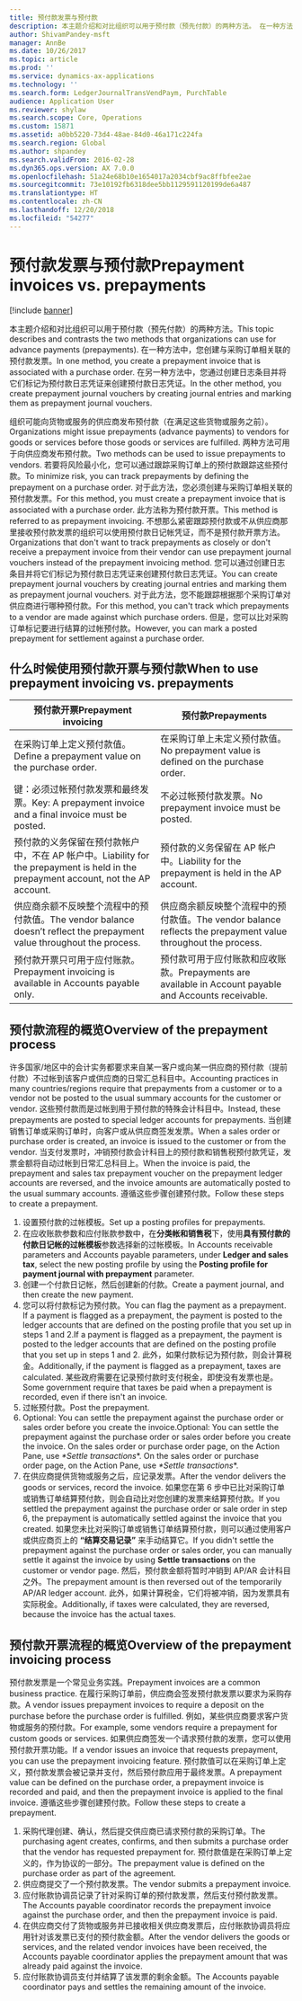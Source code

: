 ```yaml
---
title: 预付款发票与预付款
description: 本主题介绍和对比组织可以用于预付款（预先付款）的两种方法。 在一种方法中，您创建与采购订单相关联的预付款发票。 在另一种方法中，您通过创建日志条目并将它们标记为预付款日志凭证来创建预付款日志凭证。
author: ShivamPandey-msft
manager: AnnBe
ms.date: 10/26/2017
ms.topic: article
ms.prod: ''
ms.service: dynamics-ax-applications
ms.technology: ''
ms.search.form: LedgerJournalTransVendPaym, PurchTable
audience: Application User
ms.reviewer: shylaw
ms.search.scope: Core, Operations
ms.custom: 15871
ms.assetid: a0bb5220-73d4-48ae-84d0-46a171c224fa
ms.search.region: Global
ms.author: shpandey
ms.search.validFrom: 2016-02-28
ms.dyn365.ops.version: AX 7.0.0
ms.openlocfilehash: 51a24e68b10e1654017a2034cbf9ac8ffbfee2ae
ms.sourcegitcommit: 73e10192fb6318dee5bb1129591120199de6a487
ms.translationtype: HT
ms.contentlocale: zh-CN
ms.lasthandoff: 12/20/2018
ms.locfileid: "54277"
---
```

# <a name="prepayment-invoices-vs-prepayments"></a><span data-ttu-id="ab33a-105">预付款发票与预付款</span><span class="sxs-lookup"><span data-stu-id="ab33a-105">Prepayment invoices vs. prepayments</span></span>

[!include [banner](../includes/banner.md)]

<span data-ttu-id="ab33a-106">本主题介绍和对比组织可以用于预付款（预先付款）的两种方法。</span><span class="sxs-lookup"><span data-stu-id="ab33a-106">This topic describes and contrasts the two methods that organizations can use for advance payments (prepayments).</span></span> <span data-ttu-id="ab33a-107">在一种方法中，您创建与采购订单相关联的预付款发票。</span><span class="sxs-lookup"><span data-stu-id="ab33a-107">In one method, you create a prepayment invoice that is associated with a purchase order.</span></span> <span data-ttu-id="ab33a-108">在另一种方法中，您通过创建日志条目并将它们标记为预付款日志凭证来创建预付款日志凭证。</span><span class="sxs-lookup"><span data-stu-id="ab33a-108">In the other method, you create prepayment journal vouchers by creating journal entries and marking them as prepayment journal vouchers.</span></span>

<span data-ttu-id="ab33a-109">组织可能向货物或服务的供应商发布预付款（在满足这些货物或服务之前）。</span><span class="sxs-lookup"><span data-stu-id="ab33a-109">Organizations might issue prepayments (advance payments) to vendors for goods or services before those goods or services are fulfilled.</span></span> <span data-ttu-id="ab33a-110">两种方法可用于向供应商发布预付款。</span><span class="sxs-lookup"><span data-stu-id="ab33a-110">Two methods can be used to issue prepayments to vendors.</span></span> <span data-ttu-id="ab33a-111">若要将风险最小化，您可以通过跟踪采购订单上的预付款跟踪这些预付款。</span><span class="sxs-lookup"><span data-stu-id="ab33a-111">To minimize risk, you can track prepayments by defining the prepayment on a purchase order.</span></span> <span data-ttu-id="ab33a-112">对于此方法，您必须创建与采购订单相关联的预付款发票。</span><span class="sxs-lookup"><span data-stu-id="ab33a-112">For this method, you must create a prepayment invoice that is associated with a purchase order.</span></span> <span data-ttu-id="ab33a-113">此方法称为预付款开票。</span><span class="sxs-lookup"><span data-stu-id="ab33a-113">This method is referred to as prepayment invoicing.</span></span> <span data-ttu-id="ab33a-114">不想那么紧密跟踪预付款或不从供应商那里接收预付款发票的组织可以使用预付款日记帐凭证，而不是预付款开票方法。</span><span class="sxs-lookup"><span data-stu-id="ab33a-114">Organizations that don't want to track prepayments as closely or don't receive a prepayment invoice from their vendor can use prepayment journal vouchers instead of the prepayment invoicing method.</span></span> <span data-ttu-id="ab33a-115">您可以通过创建日志条目并将它们标记为预付款日志凭证来创建预付款日志凭证。</span><span class="sxs-lookup"><span data-stu-id="ab33a-115">You can create prepayment journal vouchers by creating journal entries and marking them as prepayment journal vouchers.</span></span> <span data-ttu-id="ab33a-116">对于此方法，您不能跟踪根据那个采购订单对供应商进行哪种预付款。</span><span class="sxs-lookup"><span data-stu-id="ab33a-116">For this method, you can't track which prepayments to a vendor are made against which purchase orders.</span></span> <span data-ttu-id="ab33a-117">但是，您可以比对采购订单标记要进行结算的过帐预付款。</span><span class="sxs-lookup"><span data-stu-id="ab33a-117">However, you can mark a posted prepayment for settlement against a purchase order.</span></span>

## <a name="when-to-use-prepayment-invoicing-vs-prepayments"></a><span data-ttu-id="ab33a-118">什么时候使用预付款开票与预付款</span><span class="sxs-lookup"><span data-stu-id="ab33a-118">When to use prepayment invoicing vs. prepayments</span></span>

| <span data-ttu-id="ab33a-119">预付款开票</span><span class="sxs-lookup"><span data-stu-id="ab33a-119">Prepayment invoicing</span></span>                                                                | <span data-ttu-id="ab33a-120">预付款</span><span class="sxs-lookup"><span data-stu-id="ab33a-120">Prepayments</span></span>                                                              |
|-------------------------------------------------------------------------------------|--------------------------------------------------------------------------|
| <span data-ttu-id="ab33a-121">在采购订单上定义预付款值。</span><span class="sxs-lookup"><span data-stu-id="ab33a-121">Define a prepayment value on the purchase order.</span></span>                                    | <span data-ttu-id="ab33a-122">在采购订单上未定义预付款值。</span><span class="sxs-lookup"><span data-stu-id="ab33a-122">No prepayment value is defined on the purchase order.</span></span>                    |
| <span data-ttu-id="ab33a-123">键：必须过帐预付款发票和最终发票。</span><span class="sxs-lookup"><span data-stu-id="ab33a-123">Key: A prepayment invoice and a final invoice must be posted.</span></span>                       | <span data-ttu-id="ab33a-124">不必过帐预付款发票。</span><span class="sxs-lookup"><span data-stu-id="ab33a-124">No prepayment invoice must be posted.</span></span>                                    |
| <span data-ttu-id="ab33a-125">预付款的义务保留在预付款帐户中，不在 AP 帐户中。</span><span class="sxs-lookup"><span data-stu-id="ab33a-125">Liability for the prepayment is held in the prepayment account, not the AP account.</span></span> | <span data-ttu-id="ab33a-126">预付款的义务保留在 AP 帐户中。</span><span class="sxs-lookup"><span data-stu-id="ab33a-126">Liability for the prepayment is held in the AP account.</span></span>                  |
| <span data-ttu-id="ab33a-127">供应商余额不反映整个流程中的预付款值。</span><span class="sxs-lookup"><span data-stu-id="ab33a-127">The vendor balance doesn’t reflect the prepayment value throughout the process.</span></span>     | <span data-ttu-id="ab33a-128">供应商余额反映整个流程中的预付款值。</span><span class="sxs-lookup"><span data-stu-id="ab33a-128">The vendor balance reflects the prepayment value throughout the process.</span></span> |
| <span data-ttu-id="ab33a-129">预付款开票只可用于应付账款。</span><span class="sxs-lookup"><span data-stu-id="ab33a-129">Prepayment invoicing is available in Accounts payable only.</span></span>                         | <span data-ttu-id="ab33a-130">预付款可用于应付账款和应收账款。</span><span class="sxs-lookup"><span data-stu-id="ab33a-130">Prepayments are available in Account payable and Accounts receivable.</span></span>    |

## <a name="overview-of-the-prepayment-process"></a><span data-ttu-id="ab33a-131">预付款流程的概览</span><span class="sxs-lookup"><span data-stu-id="ab33a-131">Overview of the prepayment process</span></span>
<span data-ttu-id="ab33a-132">许多国家/地区中的会计实务都要求来自某一客户或向某一供应商的预付款（提前付款）不过帐到该客户或供应商的日常汇总科目中。</span><span class="sxs-lookup"><span data-stu-id="ab33a-132">Accounting practices in many countries/regions require that prepayments from a customer or to a vendor not be posted to the usual summary accounts for the customer or vendor.</span></span> <span data-ttu-id="ab33a-133">这些预付款而是过帐到用于预付款的特殊会计科目中。</span><span class="sxs-lookup"><span data-stu-id="ab33a-133">Instead, these prepayments are posted to special ledger accounts for prepayments.</span></span> <span data-ttu-id="ab33a-134">当创建销售订单或采购订单时，向客户或从供应商签发发票。</span><span class="sxs-lookup"><span data-stu-id="ab33a-134">When a sales order or purchase order is created, an invoice is issued to the customer or from the vendor.</span></span> <span data-ttu-id="ab33a-135">当支付发票时，冲销预付款会计科目上的预付款和销售税预付款凭证，发票金额将自动过帐到日常汇总科目上。</span><span class="sxs-lookup"><span data-stu-id="ab33a-135">When the invoice is paid, the prepayment and sales tax prepayment voucher on the prepayment ledger accounts are reversed, and the invoice amounts are automatically posted to the usual summary accounts.</span></span> <span data-ttu-id="ab33a-136">遵循这些步骤创建预付款。</span><span class="sxs-lookup"><span data-stu-id="ab33a-136">Follow these steps to create a prepayment.</span></span>

1.  <span data-ttu-id="ab33a-137">设置预付款的过帐模板。</span><span class="sxs-lookup"><span data-stu-id="ab33a-137">Set up a posting profiles for prepayments.</span></span>
2.  <span data-ttu-id="ab33a-138">在应收账款参数和应付账款参数中，在**分类帐和销售税**下，使用**具有预付款的付款日记帐的过帐模板**参数选择新的过帐模板。</span><span class="sxs-lookup"><span data-stu-id="ab33a-138">In Accounts receivable parameters and Accounts payable parameters, under **Ledger and sales tax**, select the new posting profile by using the **Posting profile for payment journal with prepayment** parameter.</span></span>
3.  <span data-ttu-id="ab33a-139">创建一个付款日记帐，然后创建新的付款。</span><span class="sxs-lookup"><span data-stu-id="ab33a-139">Create a payment journal, and then create the new payment.</span></span>
4.  <span data-ttu-id="ab33a-140">您可以将付款标记为预付款。</span><span class="sxs-lookup"><span data-stu-id="ab33a-140">You can flag the payment as a prepayment.</span></span> <span data-ttu-id="ab33a-141">If a payment is flagged as a prepayment, the payment is posted to the ledger accounts that are defined on the posting profile that you set up in steps 1 and 2.</span><span class="sxs-lookup"><span data-stu-id="ab33a-141">If a payment is flagged as a prepayment, the payment is posted to the ledger accounts that are defined on the posting profile that you set up in steps 1 and 2.</span></span> <span data-ttu-id="ab33a-142">此外，如果付款标记为预付款，则会计算税金。</span><span class="sxs-lookup"><span data-stu-id="ab33a-142">Additionally, if the payment is flagged as a prepayment, taxes are calculated.</span></span> <span data-ttu-id="ab33a-143">某些政府需要在记录预付款时支付税金，即使没有发票也是。</span><span class="sxs-lookup"><span data-stu-id="ab33a-143">Some government require that taxes be paid when a prepayment is recorded, even if there isn't an invoice.</span></span>
5.  <span data-ttu-id="ab33a-144">过帐预付款。</span><span class="sxs-lookup"><span data-stu-id="ab33a-144">Post the prepayment.</span></span>
6.  <span data-ttu-id="ab33a-145">Optional: You can settle the prepayment against the purchase order or sales order before you create the invoice.</span><span class="sxs-lookup"><span data-stu-id="ab33a-145">Optional: You can settle the prepayment against the purchase order or sales order before you create the invoice.</span></span><span data-ttu-id="ab33a-146"> On the sales order or purchase order page, on the Action Pane, use *\*Settle transactions*\*.</span><span class="sxs-lookup"><span data-stu-id="ab33a-146"> On the sales order or purchase order page, on the Action Pane, use *\*Settle transactions*\*.</span></span>
7.  <span data-ttu-id="ab33a-147">在供应商提供货物或服务之后，应记录发票。</span><span class="sxs-lookup"><span data-stu-id="ab33a-147">After the vendor delivers the goods or services, record the invoice.</span></span> <span data-ttu-id="ab33a-148">如果您在第 6 步中已比对采购订单或销售订单结算预付款，则会自动比对您创建的发票来结算预付款。</span><span class="sxs-lookup"><span data-stu-id="ab33a-148">If you settled the prepayment against the purchase order or sale order in step 6, the prepayment is automatically settled against the invoice that you created.</span></span> <span data-ttu-id="ab33a-149">如果您未比对采购订单或销售订单结算预付款，则可以通过使用客户或供应商页上的 **“结算交易记录”** 来手动结算它。</span><span class="sxs-lookup"><span data-stu-id="ab33a-149">If you didn't settle the prepayment against the purchase order or sales order, you can manually settle it against the invoice by using **Settle transactions** on the customer or vendor page.</span></span> <span data-ttu-id="ab33a-150">然后，预付款金额将暂时冲销到 AP/AR 会计科目之外。</span><span class="sxs-lookup"><span data-stu-id="ab33a-150">The prepayment amount is then reversed out of the temporarily AP/AR ledger account.</span></span> <span data-ttu-id="ab33a-151">此外，如果计算税金，它们将被冲销，因为发票具有实际税金。</span><span class="sxs-lookup"><span data-stu-id="ab33a-151">Additionally, if taxes were calculated, they are reversed, because the invoice has the actual taxes.</span></span>

## <a name="overview-of-the-prepayment-invoicing-process"></a><span data-ttu-id="ab33a-152">预付款开票流程的概览</span><span class="sxs-lookup"><span data-stu-id="ab33a-152">Overview of the prepayment invoicing process</span></span>
<span data-ttu-id="ab33a-153">预付款发票是一个常见业务实践。</span><span class="sxs-lookup"><span data-stu-id="ab33a-153">Prepayment invoices are a common business practice.</span></span> <span data-ttu-id="ab33a-154">在履行采购订单前，供应商会签发预付款发票以要求为采购存款。</span><span class="sxs-lookup"><span data-stu-id="ab33a-154">A vendor issues prepayment invoices to require a deposit on the purchase before the purchase order is fulfilled.</span></span> <span data-ttu-id="ab33a-155">例如，某些供应商要求客户货物或服务的预付款。</span><span class="sxs-lookup"><span data-stu-id="ab33a-155">For example, some vendors require a prepayment for custom goods or services.</span></span> <span data-ttu-id="ab33a-156">如果供应商签发一个请求预付款的发票，您可以使用预付款开票功能。</span><span class="sxs-lookup"><span data-stu-id="ab33a-156">If a vendor issues an invoice that requests prepayment, you can use the prepayment invoicing feature.</span></span> <span data-ttu-id="ab33a-157">预付款值可以在采购订单上定义，预付款发票会被记录并支付，然后预付款应用于最终发票。</span><span class="sxs-lookup"><span data-stu-id="ab33a-157">A prepayment value can be defined on the purchase order, a prepayment invoice is recorded and paid, and then the prepayment invoice is applied to the final invoice.</span></span> <span data-ttu-id="ab33a-158">遵循这些步骤创建预付款。</span><span class="sxs-lookup"><span data-stu-id="ab33a-158">Follow these steps to create a prepayment.</span></span>

1.  <span data-ttu-id="ab33a-159">采购代理创建、确认，然后提交供应商已请求预付款的采购订单。</span><span class="sxs-lookup"><span data-stu-id="ab33a-159">The purchasing agent creates, confirms, and then submits a purchase order that the vendor has requested prepayment for.</span></span> <span data-ttu-id="ab33a-160">预付款值是在采购订单上定义的，作为协议的一部分。</span><span class="sxs-lookup"><span data-stu-id="ab33a-160">The prepayment value is defined on the purchase order as part of the agreement.</span></span>
2.  <span data-ttu-id="ab33a-161">供应商提交了一个预付款发票。</span><span class="sxs-lookup"><span data-stu-id="ab33a-161">The vendor submits a prepayment invoice.</span></span>
3.  <span data-ttu-id="ab33a-162">应付账款协调员记录了针对采购订单的预付款发票，然后支付预付款发票。</span><span class="sxs-lookup"><span data-stu-id="ab33a-162">The Accounts payable coordinator records the prepayment invoice against the purchase order, and then the prepayment invoice is paid.</span></span>
4.  <span data-ttu-id="ab33a-163">在供应商交付了货物或服务并已接收相关供应商发票后，应付账款协调员将应用针对该发票已支付的预付款金额。</span><span class="sxs-lookup"><span data-stu-id="ab33a-163">After the vendor delivers the goods or services, and the related vendor invoices have been received, the Accounts payable coordinator applies the prepayment amount that was already paid against the invoice.</span></span>
5.  <span data-ttu-id="ab33a-164">应付账款协调员支付并结算了该发票的剩余金额。</span><span class="sxs-lookup"><span data-stu-id="ab33a-164">The Accounts payable coordinator pays and settles the remaining amount of the invoice.</span></span>




